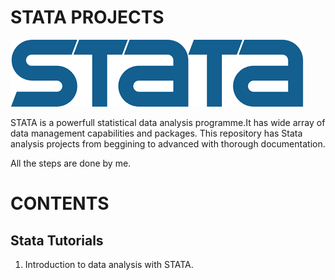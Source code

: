 # STATA PROJECTS

![png](stata.png)

STATA is a powerfull statistical data analysis programme.It has wide array of data management capabilities and packages.
This repository has Stata analysis projects from beggining to advanced with thorough documentation.

All the steps are done by me.

# CONTENTS

## Stata Tutorials

1. Introduction to data analysis with STATA.


